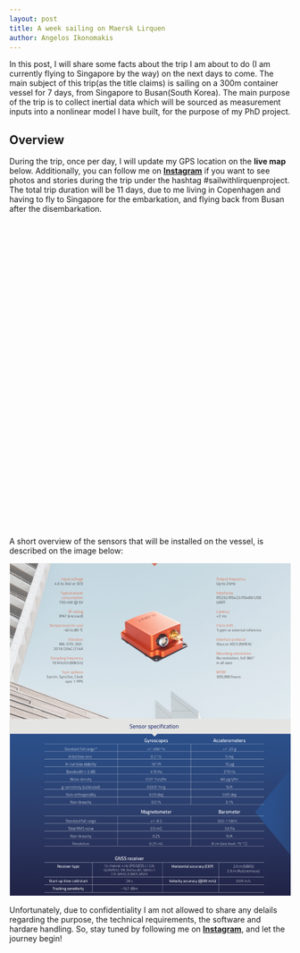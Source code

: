 ```yaml
---
layout: post
title: A week sailing on Maersk Lirquen
author: Angelos Ikonomakis
---
```

[figure_1]: ../images/Lirquen/xsens.png "Figure 1"
In this post, I will share some facts about the trip I am about to do (I am currently flying to Singapore by the way) on the next days to come. The main subject of this trip(as the title claims) is sailing on a 300m container vessel for 7 days, from Singapore to Busan(South Korea). The main purpose of the trip is to collect inertial data which will be sourced as measurement inputs into a nonlinear model I have built, for the purpose of my PhD project.

## Overview

During the trip, once per day, I will update my GPS location on the **live map** below. Additionally, you can follow me on **[Instagram](https://www.instagram.com/angelos.ikonomakis/)** if you want to see photos and stories during the trip under the hashtag #sailwithlirquenproject. The total trip duration will be 11 days, due to me living in Copenhagen and having to fly to Singapore for the embarkation, and flying back from Busan after the disembarkation. 

<style>
    #realtime_map {
    width:100%;
    height:550px;
    border:none;
}  
.lineConnect {
    fill: none;
    stroke: black;
    opacity: 1;
}
div.tooltip { 
    all:initial;
    float:right;
    width:120px;
    height: 120px;
    padding: 6px 8px;
    margin: 10px 10px 0 0;
    font: 14px/16px Arial, Helvetica, sans-serif;
    background: white;
    background: rgba(255,255,255,0.8);
    box-shadow: 0 0 15px rgba(0,0,0,0.2);
    border-radius: 5px;
}
.tooltip>h4{
    margin: 0 0 5px;
    color: #777;
}
.legend {
    all:initial;
    float:right;
    width:120px;
    height: 55px;
    padding: 6px 8px;
    margin: 160px -135px 0 0;
    font: 14px/16px Arial, Helvetica, sans-serif;
    background: white;
    background: rgba(255,255,255,0.8);
    box-shadow: 0 0 15px rgba(0,0,0,0.2);
    border-radius: 5px;
}
.legend i {
    width: 12px;
    height: 12px;
    float: left;
    margin-right: 8px;
    opacity: 0.7;
    border-radius: 6px;
}
</style>

<!-- Add Leaflet's CSS
<link rel="stylesheet" href="https://unpkg.com/leaflet@1.6.0/dist/leaflet.css" Integrity="sha512-xwE/Az9zrjBIphAcBb3F6JVqxf46+CDLwfLMHloNu6KEQCAWi6HcDUbeOfBIptF7tcCzusKFjFw2yuvEpDL9wQ=="
   crossorigin=""/>
 Make sure you put this AFTER Leaflet's CSS
 <script src="https://unpkg.com/leaflet@1.6.0/dist/leaflet.js" integrity="sha512-gZwIG9x3wUXg2hdXF6+rVkLF/0Vi9U8D2Ntg4Ga5I5BZpVkVxlJWbSQtXPSiUTtC0TjtGOmxa1AJPuV0CPthew=="
   crossorigin=""></script>-->
<link rel="stylesheet" href="https://cdn.leafletjs.com/leaflet-0.7/leaflet.css"/>
<script src="https://cdn.leafletjs.com/leaflet-0.7/leaflet.js"></script>
<script src="https://d3js.org/d3.v4.min.js" type="text/javascript"></script>
<script src="https://ajax.googleapis.com/ajax/libs/jquery/3.1.1/jquery.min.js"></script>

<div id="realtime_map"></div>

<script>
/*
 * Leaflet.Sleep
 */

/*
 * Default Button (touch devices only)
 */

L.Control.SleepMapControl = L.Control.extend({

  initialize: function(opts){
    L.setOptions(this,opts);
  },

  options: {
    position: 'topright',
    prompt: 'disable map',
    styles: {
      'backgroundColor': 'white',
      'padding': '5px',
      'border': '2px solid gray'
    }
  },

  buildContainer: function(){
    var self = this;
    var container = L.DomUtil.create('p', 'sleep-button');
    var boundEvent = this._nonBoundEvent.bind(this);
    container.appendChild( document.createTextNode( this.options.prompt ));
    L.DomEvent.addListener(container, 'click', boundEvent);
    L.DomEvent.addListener(container, 'touchstart', boundEvent);

    Object.keys(this.options.styles).map(function(key) {
      container.style[key] = self.options.styles[key];
    });

    return (this._container = container);
  },

  onAdd: function () {
    return this._container || this.buildContainer();
  },

  _nonBoundEvent: function(e) {
    L.DomEvent.stop(e);
    if (this._map) this._map.sleep._sleepMap();
    return false;
  }

});

L.Control.sleepMapControl = function(){
  return new L.Control.SleepMapControl();
};


/*
 * The Sleep Handler
 */

L.Map.mergeOptions({
  sleep: true,
  sleepTime: 750,
  wakeTime: 750,
  wakeMessageTouch: 'Touch to Wake',
  sleepNote: true,
  hoverToWake: true,
  sleepOpacity:.7,
  sleepButton: L.Control.sleepMapControl
});

L.Map.Sleep = L.Handler.extend({

  addHooks: function () {
    var self = this;
    this.sleepNote = L.DomUtil.create('p', 'sleep-note', this._map._container);
    this._enterTimeout = null;
    this._exitTimeout = null;

    /*
     * If the device has only a touchscreen we will never get
     * a mouseout event, so we add an extra button to put the map
     * back to sleep manually.
     *
     * a custom control/button can be provided by the user
     * with the map's `sleepButton` option
     */
    this._sleepButton = this._map.options.sleepButton();

    if (this._map.tap) {
      this._map.addControl(this._sleepButton);
    }

    var mapStyle = this._map._container.style;
    mapStyle.WebkitTransition += 'opacity .5s';
    mapStyle.MozTransition += 'opacity .5s';

    this._setSleepNoteStyle();
    this._sleepMap();
  },

  removeHooks: function () {
    if (!this._map.scrollWheelZoom.enabled()){
      this._map.scrollWheelZoom.enable();
    }
    if (this._map.tap && !this._map.tap.enabled()) {
      this._map.touchZoom.enable();
      this._map.dragging.enable();
      this._map.tap.enable();
    }
    L.DomUtil.setOpacity( this._map._container, 1);
    L.DomUtil.setOpacity( this.sleepNote, 0);
    this._removeSleepingListeners();
    this._removeAwakeListeners();
  },

  _setSleepNoteStyle: function() {
    var noteString = '';
    var style = this.sleepNote.style;

    if(this._map.tap) {
      noteString = this._map.options.wakeMessageTouch;
    } else if (this._map.options.wakeMessage) {
      noteString = this._map.options.wakeMessage;
    } else if (this._map.options.hoverToWake) {
      noteString = 'click or hover to wake the map';
    } else {
      noteString = 'click to wake';
    }

    if( this._map.options.sleepNote ){
      this.sleepNote.appendChild(document.createTextNode( noteString ));
      style.pointerEvents = 'none';
      style.maxWidth = '180px';
      style.transitionDuration = '.2s';
      style.zIndex = 5000;
      style.opacity = '.6';
      style.margin = 'auto';
      style.textAlign = 'center';
      style.borderRadius = '4px';
      style.top = '50%';
      style.position = 'relative';
      style.padding = '5px';
      style.border = 'solid 2px black';
      style.color = 'black';
      style.background = 'white';

      if(this._map.options.sleepNoteStyle) {
        var noteStyleOverrides = this._map.options.sleepNoteStyle;
        Object.keys(noteStyleOverrides).map(function(key) {
          style[key] = noteStyleOverrides[key];
        });
      }
    }
  },

  _wakeMap: function (e) {
    this._stopWaiting();
    this._map.scrollWheelZoom.enable();
    if (this._map.tap) {
      this._map.touchZoom.enable();
      this._map.dragging.enable();
      this._map.tap.enable();
      this._map.addControl(this._sleepButton);
    }
    L.DomUtil.setOpacity( this._map._container, 1);
    this.sleepNote.style.opacity = 0;
    this._addAwakeListeners();
  },

  _sleepMap: function () {
    this._stopWaiting();
    this._map.scrollWheelZoom.disable();

    if (this._map.tap) {
      this._map.touchZoom.disable();
      this._map.dragging.disable();
      this._map.tap.disable();
      this._map.removeControl(this._sleepButton);
    }

    L.DomUtil.setOpacity( this._map._container, this._map.options.sleepOpacity);
    this.sleepNote.style.opacity = .4;
    this._addSleepingListeners();
  },

  _wakePending: function () {
    this._map.once('mousedown', this._wakeMap, this);
    if (this._map.options.hoverToWake){
      var self = this;
      this._map.once('mouseout', this._sleepMap, this);
      self._enterTimeout = setTimeout(function(){
          self._map.off('mouseout', self._sleepMap, self);
          self._wakeMap();
      } , self._map.options.wakeTime);
    }
  },

  _sleepPending: function () {
    var self = this;
    self._map.once('mouseover', self._wakeMap, self);
    self._exitTimeout = setTimeout(function(){
        self._map.off('mouseover', self._wakeMap, self);
        self._sleepMap();
    } , self._map.options.sleepTime);
  },

  _addSleepingListeners: function(){
    this._map.once('mouseover', this._wakePending, this);
    this._map.tap &&
      this._map.once('click', this._wakeMap, this);
  },

  _addAwakeListeners: function(){
    this._map.once('mouseout', this._sleepPending, this);
  },

  _removeSleepingListeners: function(){
    this._map.options.hoverToWake &&
      this._map.off('mouseover', this._wakePending, this);
    this._map.off('mousedown', this._wakeMap, this);
    this._map.tap &&
      this._map.off('click', this._wakeMap, this);
  },

  _removeAwakeListeners: function(){
    this._map.off('mouseout', this._sleepPending, this);
  },

  _stopWaiting: function () {
    this._removeSleepingListeners();
    this._removeAwakeListeners();
    var self = this;
    if(this._enterTimeout) clearTimeout(self._enterTimeout);
    if(this._exitTimeout) clearTimeout(self._exitTimeout);
    this._enterTimeout = null;
    this._exitTimeout = null;
  }
});

L.Map.addInitHook('addHandler', 'sleep', L.Map.Sleep);

// The center must be updated whenever I put a new coordinate on the map
var center = [22.46,111.50]

var mymap = L.map('realtime_map').setView(center, 4);
        L.tileLayer('https://api.mapbox.com/styles/v1/{id}/tiles/{z}/{x}/{y}?access_token={accessToken}', {
    attribution: 'Map data &copy; <a href="https://www.openstreetmap.org/">OpenStreetMap</a> contributors, <a href="https://creativecommons.org/licenses/by-sa/2.0/">CC-BY-SA</a>, Imagery © <a href="https://www.mapbox.com/">Mapbox</a>',
    maxZoom: 18,
    id: 'mapbox/streets-v11',
    accessToken: 'pk.eyJ1Ijoib2lrb25hbmciLCJhIjoiY2ozM2RjcjIyMDBjODJ3bzh3bnRyOHBxMyJ9.nQH16WG-DcBB_TQEEJiuCA'
}).addTo(mymap);

// Create starting marker
var marker_start = L.marker([1.27, 103.76]).addTo(mymap);
marker_start.bindPopup("<b>Starting Point!</b>").openPopup();

// Create finishing marker
var marker_finish = L.marker([35.11, 129.05]).addTo(mymap);
marker_finish.bindPopup("<b>Finishing Point!</b>").openPopup();

//  Initialize the SVG layer (OLD CSS)
mymap._initPathRoot() 

/* We simply pick up the SVG from the map object (OLD CSS)*/
var svg = d3.select("#realtime_map").select("svg"),
g = svg.append("g");

// Define the div for the tooltip
var div = d3.select("#realtime_map")
            .append("div") 
            .attr("class", "tooltip")       
            .style("opacity", .9);

// Add a starting message
div.html("<h4>Live Location</h4>"+ "<br/>" + "Hover over a point");

// Define the div for the legend
var legend = d3.select("#realtime_map")
               .append("div")
               .attr("class", "legend")
               .style("opacity", .9);
               
// Add a starting message
legend.html('<i style="background: green"></i>' + 'Starting Point' + '<br/>' + 
            '<i style="background: yellow"></i>' + 'Daily Update' + '<br/>' +
            '<i style="background: red"></i>' + 'Finish Point');
            
// Hardcode the values of the csv
var csv = `day,date,lat,lon,state
0,2019-12-08 08:59:00,1.3040866,103.8406997,0
`;
//1,2017-07-05 22:21:22,4.745150538820687,108.09010738495566,1
//2,2017-07-06 23:42:11,10.246243937711045,112.47736388487485,1

var collection = d3.csvParse(csv);

// Stream transform. transforms geometry before passing it to
// listener. Can be used in conjunction with d3.geoPath
// to implement the transform.
var transform = d3.geoTransform({point: projectPoint});

//d3.geoPath translates GeoJSON to SVG path codes.
//essentially a path generator. In this case it's
// a path generator referencing our custom "projection"
// which is the Leaflet method latLngToLayerPoint inside
// our function called projectPoint
var path = d3.geoPath().projection(transform);

// Add a LatLng object to each item in the dataset
collection.forEach(function(d) {
d.LatLng = new L.LatLng(d.lat,
d.lon)
})

// For simplicity I hard-coded this! I'm taking
// the first object (the origin)
// and destination and adding them separately to
// better style them.
// var startpoint = collection[0]
// var endpoint = collection[collection.state==0]
// console.log(endpoint)
// Add the points of the days excluding the starting and finishing day
var feature = g.selectAll("path")
.data(collection)
.enter().append("circle")
.style("fill", function(d) {
if(+d.state == 0){
return 'green'
}
else if(+d.state == 1){
return 'yellow'
}
else if(+d.state == 2){
return 'red'
}
})  
.style("opacity", function(d) {
if(+d.state == 0){
return 1
}
else if(+d.state == 1){
return 0.7
}
else if(+d.state == 2){
return 0.8
}
})   
.attr("r", function(d) {
if(+d.state == 0){
return 10
}
else if(+d.state == 1){
return 5
}
else if(+d.state == 2){
return 10
}
})
.on("mouseover", mouseover)
.on("mouseout" , mouseout);


// Here we will make the points into a single
// line/path. Note that we surround the featuresdata
// with [] to tell d3 to treat all the points as a
// single line. For now these are basically points
// but below we set the "d" attribute using the 
// line creator function from above.
var linePath = g.selectAll(".lineConnect")
.data([collection])
.enter()
.append("path")
.attr("class", "lineConnect");

// Here we're creating a FUNCTION to generate a line
// from input points. Since input points will be in 
// Lat/Long they need to be converted to map units
// with applyLatLngToLayer
var toLine = d3.line()
.x(function(d) {
return applyLatLngToLayer(d).x
})
.y(function(d) {
return applyLatLngToLayer(d).y
})
.curve(d3.curveCardinal);


mymap.on("viewreset", update);
update();

// Create a function to handle the layers on zoum in and out
function update() {
feature.attr("transform", 
function(d) { 
return "translate("+ 
mymap.latLngToLayerPoint(d.LatLng).x +","+ 
mymap.latLngToLayerPoint(d.LatLng).y +")";
}
)
linePath.attr("d", toLine)
} // close update

// Create a function to handle the tip on mouseover
function mouseover(d){
        if(+d.state == 0){
            // Write staff on tooltip
            div.html("<h4>Realtime Location</h4>" + "<br/>" + "<strong>Starting point!</strong>"+ "<br/>" + "Date: " + d.date + " UTC")  
        }
        else if(+d.state == 1){
            // Write staff on tooltip
            div.html("<h4>Realtime Location</h4>" + "<br/>" + "Day " + d.day + "<br/>" + "Date: " + d.date + " UTC")  
        }
        else if(+d.state == 2){
            // Write staff on tooltip
            div.html("<h4>Realtime Location</h4>" + "<br/>" + "<strong>Finish point</strong>" + "<br/>" + "Total Days " + d.day + "<br/>" + "Date: " + d.date + " UTC")  
        }
        // Show tooltip
        div.transition()    
           .duration(200)    
           .style("opacity", .9);

        // Place the tooltip
        // div.style("left", (d3.event.pageX) + "px")   
        //    .style("top", (d3.event.pageY - 28) + "px");
}// close mouseover
// Create a function to handle the tip on mouseout
function mouseout(d){
        // remove the tip
        div.transition()
           .duration(500)
           .style("opacity", .9); 

        div.html("<h4>Realtime Location</h4>"+ "<br/>" + "Hover over a point");
}// close mouseout
// Use Leaflet to implement a D3 geometric transformation.
// the latLngToLayerPoint is a Leaflet conversion method:
//Returns the map layer point that corresponds to the given geographical
// coordinates (useful for placing overlays on the map).
function projectPoint(x, y) {
    var point = mymap.latLngToLayerPoint(new L.LatLng(y, x));
    this.stream.point(point.x, point.y);
}  // close projectPoint  

// similar to projectPoint this function converts lat/long to
// svg coordinates except that it accepts a point from our 
// GeoJSON
function applyLatLngToLayer(d) {
    var y = d.lat
    var x = d.lon
    return mymap.latLngToLayerPoint(new L.LatLng(y, x));
} // close applyLatLngToLayer
</script>

A short overview of the sensors that will be installed on the vessel, is described on the image below:

![xsens_overview][figure_1]

Unfortunately, due to confidentiality I am not allowed to share any delails regarding the purpose, the technical requirements, the software and hardare handling. So, stay tuned by following me on **[Instagram](https://www.instagram.com/angelos.ikonomakis/)**, and let the journey begin! 


